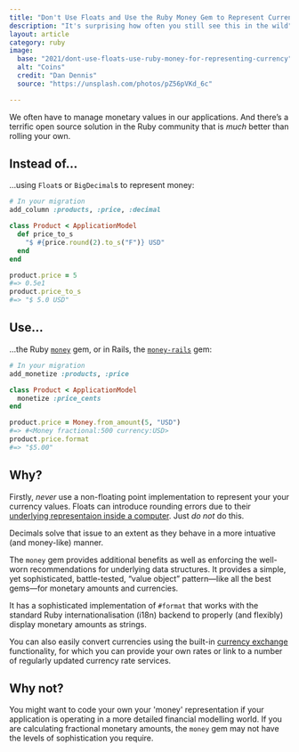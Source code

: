 ```yaml
---
title: "Don't Use Floats and Use the Ruby Money Gem to Represent Currencies"
description: "It's surprising how often you still see this in the wild"
layout: article
category: ruby
image:
  base: "2021/dont-use-floats-use-ruby-money-for-representing-currency"
  alt: "Coins"
  credit: "Dan Dennis"
  source: "https://unsplash.com/photos/pZ56pVKd_6c"

---
```


We often have to manage monetary values in our applications. And there’s a terrific open source solution in the Ruby community that is _much_ better than rolling your own.


## Instead of…

…using `Float`s or `BigDecimal`s to represent money:

```ruby
# In your migration
add_column :products, :price, :decimal

class Product < ApplicationModel
  def price_to_s
    "$ #{price.round(2).to_s("F")} USD"
  end
end

product.price = 5
#=> 0.5e1
product.price_to_s
#=> "$ 5.0 USD"
```

## Use…

…the Ruby [`money`](https://github.com/RubyMoney/money) gem, or in Rails, the [`money-rails`](https://github.com/RubyMoney/money-rails) gem:

```ruby
# In your migration
add_monetize :products, :price

class Product < ApplicationModel
  monetize :price_cents
end

product.price = Money.from_amount(5, "USD")
#=> #<Money fractional:500 currency:USD>
product.price.format
#=> "$5.00"
```


## Why?

Firstly, _never_ use a non-floating point implementation to represent your your currency values. Floats can introduce rounding errors due to their [underlying representaion inside a computer](http://download.oracle.com/docs/cd/E19957-01/806-3568/ncg_goldberg.html). Just _do not_ do this.

Decimals solve that issue to an extent as they behave in a more intuative (and money-like) manner.

The `money` gem provides additional benefits as well as enforcing the well-worn recommendations for underlying data structures. It provides a simple, yet sophisticated, battle-tested, “value object” pattern—like all the best gems—for monetary amounts and currencies.

It has a sophisticated implementation of `#format` that works with the standard Ruby internationalisation (i18n) backend to properly (and flexibly) display monetary amounts as strings.

You can also easily convert currencies using the built-in [currency exchange](https://github.com/RubyMoney/money#currency-exchange) functionality, for which you can provide your own rates or link to a number of regularly updated currency rate services.


## Why not?

You might want to code your own your 'money' representation if your application is operating in a more detailed financial modelling world. If you are calculating fractional monetary amounts, the `money` gem may not have the levels of sophistication you require.
